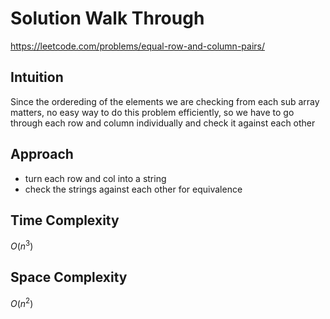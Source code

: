 # Solution Walk Through
https://leetcode.com/problems/equal-row-and-column-pairs/

## Intuition
Since the ordereding of the elements we are checking from each sub array matters, no easy way to do this problem efficiently, so we have to go through each row and column individually and check it against each other

## Approach
- turn each row and col into a string
- check the strings against each other for equivalence

## Time Complexity
$O(n^3)$

## Space Complexity
$O(n^2)$




